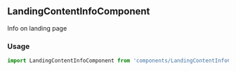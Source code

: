 ## LandingContentInfoComponent

Info on landing page

### Usage

```javascript
import LandingContentInfoComponent from 'components/LandingContentInfoComponent/LandingContentInfoComponent.js';
```
